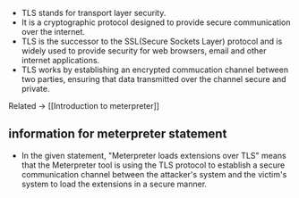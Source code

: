 - TLS stands for transport layer security.
- It is a cryptographic protocol designed to provide secure communication over the internet.
- TLS is the successor to the SSL(Secure Sockets Layer) protocol and is widely used to provide security for web browsers, email and other internet applications.
- TLS works by establishing an encrypted commucation channel between two parties, ensuring that data transmitted over the channel secure and private.

Related -> [[Introduction to meterpreter]]
## information for meterpreter statement
- In the given statement, "Meterpreter loads extensions over TLS" means that the Meterpreter tool is using the TLS protocol to establish a secure communication channel between the attacker's system and the victim's system to load the extensions in a secure manner.